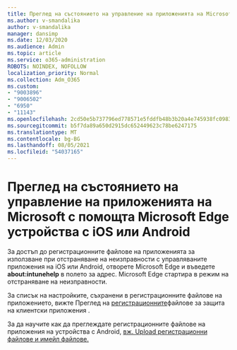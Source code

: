 ```yaml
---
title: Преглед на състоянието на управление на приложенията на Microsoft с помощта Microsoft Edge устройства с iOS или Android
ms.author: v-smandalika
author: v-smandalika
manager: dansimp
ms.date: 12/03/2020
ms.audience: Admin
ms.topic: article
ms.service: o365-administration
ROBOTS: NOINDEX, NOFOLLOW
localization_priority: Normal
ms.collection: Adm_O365
ms.custom:
- "9003896"
- "9006502"
- "6950"
- "11143"
ms.openlocfilehash: 2cd50e5b737796ed778571e5fddfb48b3b20a4e745938fc09836525a47ba2b72
ms.sourcegitcommit: b5f7da89a650d2915dc652449623c78be6247175
ms.translationtype: MT
ms.contentlocale: bg-BG
ms.lasthandoff: 08/05/2021
ms.locfileid: "54037165"
---
```

# <a name="view-the-management-status-of-microsoft-apps-by-using-microsoft-edge-for-ios-or-android-devices"></a>Преглед на състоянието на управление на приложенията на Microsoft с помощта Microsoft Edge устройства с iOS или Android

За достъп до регистрационните файлове на приложенията за използване при отстраняване на неизправности с управляваните приложения на iOS или Android, отворете Microsoft Edge и въведете **about:intunehelp** в полето за адрес. Microsoft Edge стартира в режим на отстраняване на неизправности.

За списък на настройките, съхранени в регистрационните файлове на приложението, вижте Преглед на [регистрационните](/mem/intune/apps/app-protection-policy-settings-log)файлове за защита на клиентски приложения .

За да научите как да преглеждате регистрационните файлове на приложения на устройства с Android, [вж. Upload регистрационни файлове и имейл файлове.](/mem/intune/user-help/send-logs-to-your-it-admin-by-email-android)